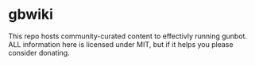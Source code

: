 # gbwiki

This repo hosts community-curated content to effectivly running gunbot. ALL information here is licensed under MIT, but if it helps you please consider donating. 
